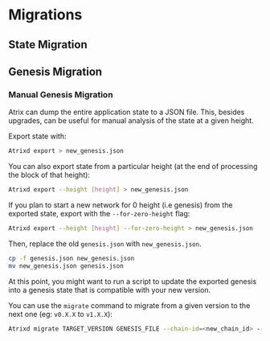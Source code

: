 
# Migrations

## State Migration

## Genesis Migration

### Manual Genesis Migration

Atrix can dump the entire application state to a JSON file. This, besides upgrades, can be
useful for manual analysis of the state at a given height.

Export state with:

```bash
Atrixd export > new_genesis.json
```

You can also export state from a particular height (at the end of processing the block of that height):

```bash
Atrixd export --height [height] > new_genesis.json
```

If you plan to start a new network for 0 height (i.e genesis) from the exported state, export with the `--for-zero-height` flag:

```bash
Atrixd export --height [height] --for-zero-height > new_genesis.json
```

Then, replace the old `genesis.json` with `new_genesis.json`.

```bash
cp -f genesis.json new_genesis.json
mv new_genesis.json genesis.json
```

At this point, you might want to run a script to update the exported genesis into a genesis state that is compatible with your new version.

You can use the `migrate` command to migrate from a given version to the next one (eg: `v0.X.X` to `v1.X.X`):

```bash
Atrixd migrate TARGET_VERSION GENESIS_FILE --chain-id=<new_chain_id> --genesis-time=<yyyy-mm-ddThh:mm:ssZ>
```

